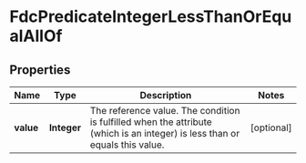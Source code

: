 

# FdcPredicateIntegerLessThanOrEqualAllOf


## Properties

| Name | Type | Description | Notes |
|------------ | ------------- | ------------- | -------------|
|**value** | **Integer** | The reference value. The condition is fulfilled when the attribute (which is an integer) is less than or equals this value. |  [optional] |



